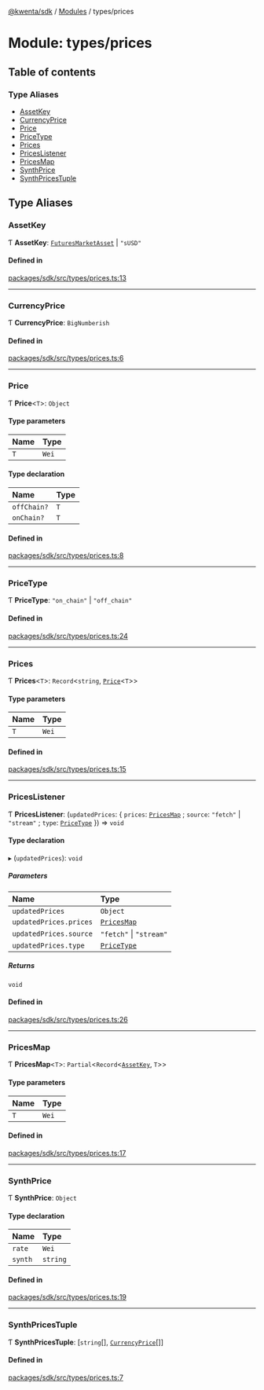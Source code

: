 [@kwenta/sdk](../README.md) / [Modules](../modules.md) / types/prices

# Module: types/prices

## Table of contents

### Type Aliases

- [AssetKey](types_prices.md#assetkey)
- [CurrencyPrice](types_prices.md#currencyprice)
- [Price](types_prices.md#price)
- [PriceType](types_prices.md#pricetype)
- [Prices](types_prices.md#prices)
- [PricesListener](types_prices.md#priceslistener)
- [PricesMap](types_prices.md#pricesmap)
- [SynthPrice](types_prices.md#synthprice)
- [SynthPricesTuple](types_prices.md#synthpricestuple)

## Type Aliases

### AssetKey

Ƭ **AssetKey**: [`FuturesMarketAsset`](../enums/types_futures.FuturesMarketAsset.md) \| ``"sUSD"``

#### Defined in

[packages/sdk/src/types/prices.ts:13](https://github.com/Kwenta/kwenta/blob/28493a909/packages/sdk/src/types/prices.ts#L13)

___

### CurrencyPrice

Ƭ **CurrencyPrice**: `BigNumberish`

#### Defined in

[packages/sdk/src/types/prices.ts:6](https://github.com/Kwenta/kwenta/blob/28493a909/packages/sdk/src/types/prices.ts#L6)

___

### Price

Ƭ **Price**<`T`\>: `Object`

#### Type parameters

| Name | Type |
| :------ | :------ |
| `T` | `Wei` |

#### Type declaration

| Name | Type |
| :------ | :------ |
| `offChain?` | `T` |
| `onChain?` | `T` |

#### Defined in

[packages/sdk/src/types/prices.ts:8](https://github.com/Kwenta/kwenta/blob/28493a909/packages/sdk/src/types/prices.ts#L8)

___

### PriceType

Ƭ **PriceType**: ``"on_chain"`` \| ``"off_chain"``

#### Defined in

[packages/sdk/src/types/prices.ts:24](https://github.com/Kwenta/kwenta/blob/28493a909/packages/sdk/src/types/prices.ts#L24)

___

### Prices

Ƭ **Prices**<`T`\>: `Record`<`string`, [`Price`](types_prices.md#price)<`T`\>\>

#### Type parameters

| Name | Type |
| :------ | :------ |
| `T` | `Wei` |

#### Defined in

[packages/sdk/src/types/prices.ts:15](https://github.com/Kwenta/kwenta/blob/28493a909/packages/sdk/src/types/prices.ts#L15)

___

### PricesListener

Ƭ **PricesListener**: (`updatedPrices`: { `prices`: [`PricesMap`](types_prices.md#pricesmap) ; `source`: ``"fetch"`` \| ``"stream"`` ; `type`: [`PriceType`](types_prices.md#pricetype)  }) => `void`

#### Type declaration

▸ (`updatedPrices`): `void`

##### Parameters

| Name | Type |
| :------ | :------ |
| `updatedPrices` | `Object` |
| `updatedPrices.prices` | [`PricesMap`](types_prices.md#pricesmap) |
| `updatedPrices.source` | ``"fetch"`` \| ``"stream"`` |
| `updatedPrices.type` | [`PriceType`](types_prices.md#pricetype) |

##### Returns

`void`

#### Defined in

[packages/sdk/src/types/prices.ts:26](https://github.com/Kwenta/kwenta/blob/28493a909/packages/sdk/src/types/prices.ts#L26)

___

### PricesMap

Ƭ **PricesMap**<`T`\>: `Partial`<`Record`<[`AssetKey`](types_prices.md#assetkey), `T`\>\>

#### Type parameters

| Name | Type |
| :------ | :------ |
| `T` | `Wei` |

#### Defined in

[packages/sdk/src/types/prices.ts:17](https://github.com/Kwenta/kwenta/blob/28493a909/packages/sdk/src/types/prices.ts#L17)

___

### SynthPrice

Ƭ **SynthPrice**: `Object`

#### Type declaration

| Name | Type |
| :------ | :------ |
| `rate` | `Wei` |
| `synth` | `string` |

#### Defined in

[packages/sdk/src/types/prices.ts:19](https://github.com/Kwenta/kwenta/blob/28493a909/packages/sdk/src/types/prices.ts#L19)

___

### SynthPricesTuple

Ƭ **SynthPricesTuple**: [`string`[], [`CurrencyPrice`](types_prices.md#currencyprice)[]]

#### Defined in

[packages/sdk/src/types/prices.ts:7](https://github.com/Kwenta/kwenta/blob/28493a909/packages/sdk/src/types/prices.ts#L7)
